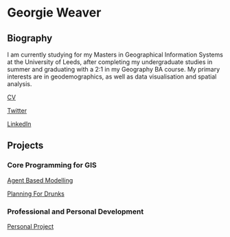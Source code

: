 # Georgie Weaver


## Biography

I am currently studying for my Masters in Geographical Information Systems at the University of Leeds, after completing my undergraduate studies in summer and graduating with a 2:1 in my Geography BA course.
My primary interests are in geodemographics, as well as data visualisation and spatial analysis. 

[CV](georgieweaver.github.io/cv)

[Twitter](https://twitter.com/GWeaverGIS)

[LinkedIn](https://www.linkedin.com/in/georginaweaver/)

## Projects

### Core Programming for GIS


[Agent Based Modelling](georgieweaver.github.io/model)


[Planning For Drunks](georgieweaver.github.io/drunks)

### Professional and Personal Development


[Personal Project](georgieweaver.github.io/ppdproject)
